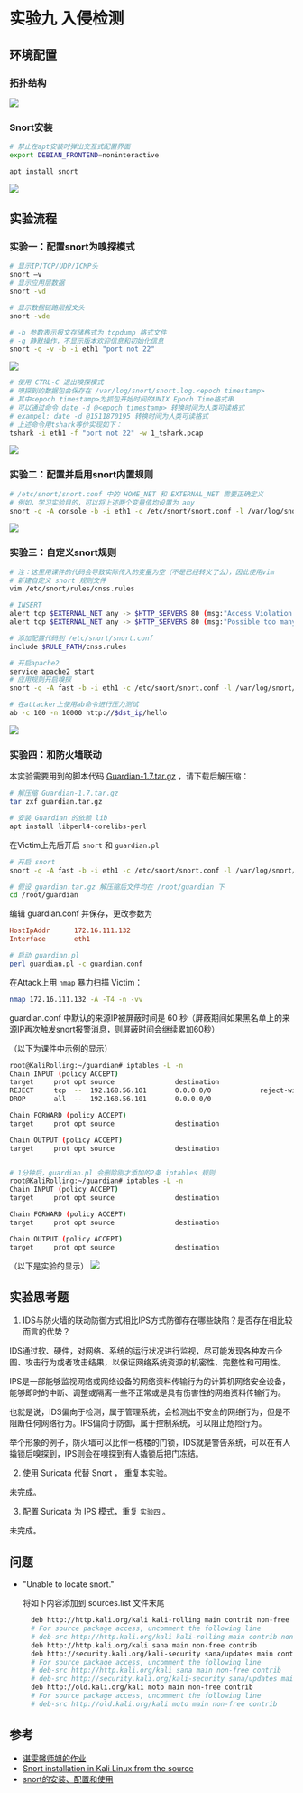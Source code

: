 # 实验九 入侵检测

## 环境配置
### 拓扑结构
![](img/map.jpg)
### Snort安装

```bash
# 禁止在apt安装时弹出交互式配置界面
export DEBIAN_FRONTEND=noninteractive

apt install snort
```
![](img/1.png)
## 实验流程

### 实验一：配置snort为嗅探模式

```bash
# 显示IP/TCP/UDP/ICMP头
snort –v
# 显示应用层数据
snort -vd

# 显示数据链路层报文头
snort -vde

# -b 参数表示报文存储格式为 tcpdump 格式文件
# -q 静默操作，不显示版本欢迎信息和初始化信息
snort -q -v -b -i eth1 "port not 22"
```
![](img/2.png)

```bash
# 使用 CTRL-C 退出嗅探模式
# 嗅探到的数据包会保存在 /var/log/snort/snort.log.<epoch timestamp>
# 其中<epoch timestamp>为抓包开始时间的UNIX Epoch Time格式串
# 可以通过命令 date -d @<epoch timestamp> 转换时间为人类可读格式
# exampel: date -d @1511870195 转换时间为人类可读格式
# 上述命令用tshark等价实现如下：
tshark -i eth1 -f "port not 22" -w 1_tshark.pcap
```
![](img/3.png)


### 实验二：配置并启用snort内置规则

```bash
# /etc/snort/snort.conf 中的 HOME_NET 和 EXTERNAL_NET 需要正确定义
# 例如，学习实验目的，可以将上述两个变量值均设置为 any
snort -q -A console -b -i eth1 -c /etc/snort/snort.conf -l /var/log/snort/
```

![](img/4.png)

### 实验三：自定义snort规则

```bash
# 注：这里用课件的代码会导致实际传入的变量为空（不是已经转义了么），因此使用vim
# 新建自定义 snort 规则文件
vim /etc/snort/rules/cnss.rules

# INSERT
alert tcp $EXTERNAL_NET any -> $HTTP_SERVERS 80 (msg:"Access Violation has been detected on /etc/passwd ";flags: A+; content:"/etc/passwd"; nocase;sid:1000001; rev:1;)
alert tcp $EXTERNAL_NET any -> $HTTP_SERVERS 80 (msg:"Possible too many connections toward my http server"; threshold:type threshold, track by_src, count 100, seconds 2; classtype:attempted-dos; sid:1000002; rev:1;)

# 添加配置代码到 /etc/snort/snort.conf
include $RULE_PATH/cnss.rules

# 开启apache2
service apache2 start
# 应用规则开启嗅探
snort -q -A fast -b -i eth1 -c /etc/snort/snort.conf -l /var/log/snort/

# 在attacker上使用ab命令进行压力测试
ab -c 100 -n 10000 http://$dst_ip/hello
```


![](img/6.png)


### 实验四：和防火墙联动 
本实验需要用到的脚本代码 [Guardian-1.7.tar.gz](attach/guardian.tar.gz) ，请下载后解压缩：

```bash
# 解压缩 Guardian-1.7.tar.gz
tar zxf guardian.tar.gz

# 安装 Guardian 的依赖 lib
apt install libperl4-corelibs-perl
```

在Victim上先后开启 ``snort`` 和 ``guardian.pl``

```bash
# 开启 snort
snort -q -A fast -b -i eth1 -c /etc/snort/snort.conf -l /var/log/snort/
```

```bash
# 假设 guardian.tar.gz 解压缩后文件均在 /root/guardian 下
cd /root/guardian
```

编辑 guardian.conf 并保存，更改参数为

```ini
HostIpAddr      172.16.111.132
Interface       eth1
```

```bash
# 启动 guardian.pl
perl guardian.pl -c guardian.conf
```

在Attack上用 ``nmap`` 暴力扫描 Victim：

```bash
nmap 172.16.111.132 -A -T4 -n -vv
```

guardian.conf 中默认的来源IP被屏蔽时间是 60 秒（屏蔽期间如果黑名单上的来源IP再次触发snort报警消息，则屏蔽时间会继续累加60秒）

（以下为课件中示例的显示）
```bash
root@KaliRolling:~/guardian# iptables -L -n
Chain INPUT (policy ACCEPT)
target     prot opt source               destination
REJECT     tcp  --  192.168.56.101       0.0.0.0/0            reject-with tcp-reset
DROP       all  --  192.168.56.101       0.0.0.0/0

Chain FORWARD (policy ACCEPT)
target     prot opt source               destination

Chain OUTPUT (policy ACCEPT)
target     prot opt source               destination


# 1分钟后，guardian.pl 会删除刚才添加的2条 iptables 规则
root@KaliRolling:~/guardian# iptables -L -n
Chain INPUT (policy ACCEPT)
target     prot opt source               destination

Chain FORWARD (policy ACCEPT)
target     prot opt source               destination

Chain OUTPUT (policy ACCEPT)
target     prot opt source               destination
```

（以下是实验的显示）
![](img/10.png)

## 实验思考题

1. IDS与防火墙的联动防御方式相比IPS方式防御存在哪些缺陷？是否存在相比较而言的优势？

  IDS通过软、硬件，对网络、系统的运行状况进行监视，尽可能发现各种攻击企图、攻击行为或者攻击结果，以保证网络系统资源的机密性、完整性和可用性。

  IPS是一部能够监视网络或网络设备的网络资料传输行为的计算机网络安全设备，能够即时的中断、调整或隔离一些不正常或是具有伤害性的网络资料传输行为。

  也就是说，IDS偏向于检测，属于管理系统，会检测出不安全的网络行为，但是不阻断任何网络行为。IPS偏向于防御，属于控制系统，可以阻止危险行为。

  举个形象的例子，防火墙可以比作一栋楼的门锁，IDS就是警告系统，可以在有人撬锁后嗅探到，IPS则会在嗅探到有人撬锁后把门冻结。

2. 使用 Suricata 代替 Snort ， 重复本实验。

  未完成。 

3. 配置 Suricata 为 IPS 模式，重复 ``实验四`` 。

  未完成。

## 问题

- "Unable to locate snort."
  
  将如下内容添加到 sources.list 文件末尾
  ```bash
    deb http://http.kali.org/kali kali-rolling main contrib non-free
    # For source package access, uncomment the following line
    # deb-src http://http.kali.org/kali kali-rolling main contrib non-free
    deb http://http.kali.org/kali sana main non-free contrib
    deb http://security.kali.org/kali-security sana/updates main contrib non-free
    # For source package access, uncomment the following line
    # deb-src http://http.kali.org/kali sana main non-free contrib
    # deb-src http://security.kali.org/kali-security sana/updates main contrib non-free
    deb http://old.kali.org/kali moto main non-free contrib
    # For source package access, uncomment the following line
    # deb-src http://old.kali.org/kali moto main non-free contrib

  ```

## 参考
- [谌雯馨师姐的作业](https://github.com/CUCCS/2019-NS-Public-chencwx/blob/ns_chap0x09/ns_chapter9/%E5%85%A5%E4%BE%B5%E6%A3%80%E6%B5%8B.md)
- [Snort installation in Kali Linux from the source](https://koayyongcett.medium.com/snort-installation-in-kali-linux-from-the-source-9a005558a2ea)
- [snort的安装、配置和使用](https://blog.csdn.net/qq_37865996/article/details/85088090)

